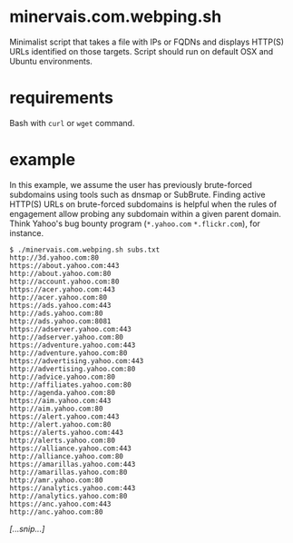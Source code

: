 # minervais.com.webping.sh
Minimalist script that takes a file with IPs or FQDNs and displays HTTP(S) URLs identified on those targets. Script should run on default OSX and Ubuntu environments.

# requirements
Bash with `curl` or `wget` command.

# example
In this example, we assume the user has previously brute-forced subdomains using tools such as dnsmap or SubBrute. Finding active HTTP(S) URLs on brute-forced subdomains is helpful when the rules of engagement allow probing any subdomain within a given parent domain. Think Yahoo's bug bounty program (`*.yahoo.com` `*.flickr.com`), for instance.
```
$ ./minervais.com.webping.sh subs.txt
http://3d.yahoo.com:80
https://about.yahoo.com:443
http://about.yahoo.com:80
http://account.yahoo.com:80
https://acer.yahoo.com:443
http://acer.yahoo.com:80
https://ads.yahoo.com:443
http://ads.yahoo.com:80
http://ads.yahoo.com:8081
https://adserver.yahoo.com:443
http://adserver.yahoo.com:80
https://adventure.yahoo.com:443
http://adventure.yahoo.com:80
https://advertising.yahoo.com:443
http://advertising.yahoo.com:80
http://advice.yahoo.com:80
http://affiliates.yahoo.com:80
http://agenda.yahoo.com:80
https://aim.yahoo.com:443
http://aim.yahoo.com:80
https://alert.yahoo.com:443
http://alert.yahoo.com:80
https://alerts.yahoo.com:443
http://alerts.yahoo.com:80
https://alliance.yahoo.com:443
http://alliance.yahoo.com:80
https://amarillas.yahoo.com:443
http://amarillas.yahoo.com:80
http://amr.yahoo.com:80
https://analytics.yahoo.com:443
http://analytics.yahoo.com:80
https://anc.yahoo.com:443
http://anc.yahoo.com:80
```
_[...snip...]_
